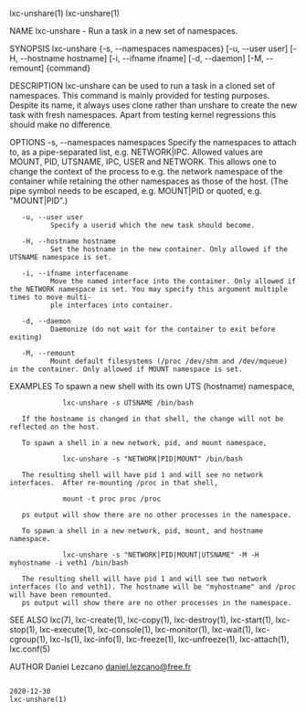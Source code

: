 lxc-unshare(1)                                                                                                                                        lxc-unshare(1)

NAME
       lxc-unshare - Run a task in a new set of namespaces.

SYNOPSIS
       lxc-unshare {-s, --namespaces namespaces} [-u, --user user] [-H, --hostname hostname] [-i, --ifname ifname] [-d, --daemon] [-M, --remount] {command}

DESCRIPTION
       lxc-unshare  can be used to run a task in a cloned set of namespaces. This command is mainly provided for testing purposes.  Despite its name, it always uses
       clone rather than unshare to create the new task with fresh namespaces. Apart from testing kernel regressions this should make no difference.

OPTIONS
       -s, --namespaces namespaces
              Specify the namespaces to attach to, as a pipe-separated list, e.g. NETWORK|IPC. Allowed values are MOUNT, PID, UTSNAME, IPC, USER and  NETWORK.  This
              allows  one  to  change the context of the process to e.g. the network namespace of the container while retaining the other namespaces as those of the
              host. (The pipe symbol needs to be escaped, e.g.  MOUNT\|PID or quoted, e.g.  "MOUNT|PID".)

       -u, --user user
              Specify a userid which the new task should become.

       -H, --hostname hostname
              Set the hostname in the new container. Only allowed if the UTSNAME namespace is set.

       -i, --ifname interfacename
              Move the named interface into the container. Only allowed if the NETWORK namespace is set. You may specify this argument multiple times to move multi‐
              ple interfaces into container.

       -d, --daemon
              Daemonize (do not wait for the container to exit before exiting)

       -M, --remount
              Mount default filesystems (/proc /dev/shm and /dev/mqueue) in the container. Only allowed if MOUNT namespace is set.

EXAMPLES
       To spawn a new shell with its own UTS (hostname) namespace,

                 lxc-unshare -s UTSNAME /bin/bash

       If the hostname is changed in that shell, the change will not be reflected on the host.

       To spawn a shell in a new network, pid, and mount namespace,

                 lxc-unshare -s "NETWORK|PID|MOUNT" /bin/bash

       The resulting shell will have pid 1 and will see no network interfaces.  After re-mounting /proc in that shell,

                 mount -t proc proc /proc

       ps output will show there are no other processes in the namespace.

       To spawn a shell in a new network, pid, mount, and hostname namespace.

                 lxc-unshare -s "NETWORK|PID|MOUNT|UTSNAME" -M -H myhostname -i veth1 /bin/bash

       The resulting shell will have pid 1 and will see two network interfaces (lo and veth1). The hostname will be "myhostname" and /proc will have been remounted.
       ps output will show there are no other processes in the namespace.

SEE ALSO
       lxc(7), lxc-create(1), lxc-copy(1), lxc-destroy(1), lxc-start(1), lxc-stop(1), lxc-execute(1), lxc-console(1),  lxc-monitor(1),  lxc-wait(1),  lxc-cgroup(1),
       lxc-ls(1), lxc-info(1), lxc-freeze(1), lxc-unfreeze(1), lxc-attach(1), lxc.conf(5)

AUTHOR
       Daniel Lezcano <daniel.lezcano@free.fr>

                                                                             2020-12-30                                                               lxc-unshare(1)
